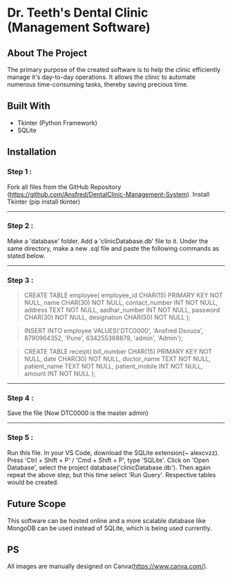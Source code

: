 # Dr. Teeth's Dental Clinic (Management Software)

## About The Project

The primary purpose of the created software is to help the clinic efficiently manage it's day-to-day operations. It allows the clinic to automate numerous time-consuming tasks, thereby saving precious time.

## Built With

* Tkinter (Python Framework)
* SQLite

## Installation

### Step 1 :
Fork all files from the GitHub Repository (https://github.com/Ansfred/DentalClinic-Management-System). Install Tkinter (pip install tkinter)
***
### Step 2 :
Make a 'database' folder. Add a 'clinicDatabase.db' file to it. Under the same directory, make a new .sql file and paste the following commands as stated below.
***
### Step 3 :
> CREATE TABLE employee(
   employee_id          CHAR(15)   PRIMARY KEY    NOT NULL,
   name                 CHAR(30)                  NOT NULL,
   contact_number       INT                       NOT NULL,
   address              TEXT                      NOT NULL,
   aadhar_number        INT                       NOT NULL,
   password             CHAR(30)                  NOT NULL,
   designation          CHAR(50)                  NOT NULL
);

> INSERT INTO employee VALUES('DTC0000', 'Ansfred Dsouza', 8790964352, 'Pune', 634255368879, 'admin', 'Admin');

> CREATE TABLE receipt(
   bill_number              CHAR(15)   PRIMARY KEY    NOT NULL,
   date                     CHAR(30)                  NOT NULL,
   doctor_name              TEXT                      NOT NULL,
   patient_name             TEXT                      NOT NULL,
   patient_mobile           INT                       NOT NULL,
   amount                   INT                       NOT NULL
);
***
### Step 4 :
Save the file (Now DTC0000 is the master admin)
***
### Step 5 :
Run this file. In your VS Code, download the SQLite extension(~ alexcvzz). Press 'Ctrl + Shift + P' / 'Cmd + Shift + P', type 'SQLite'. Click on 'Open Database', select the project database('clinicDatabase.db'). Then again repeat the above step, but this time select 'Run Query'. Respective tables would be created.

## Future Scope
This software can be hosted online and a more scalable database like MongoDB can be used instead of SQLite, which is being used currently.

## PS
All images are manually designed on Canva(https://www.canva.com/).

